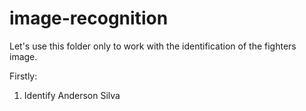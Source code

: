 # image-recognition

Let's use this folder only to work with the identification of the fighters image.

Firstly:

1. Identify Anderson Silva